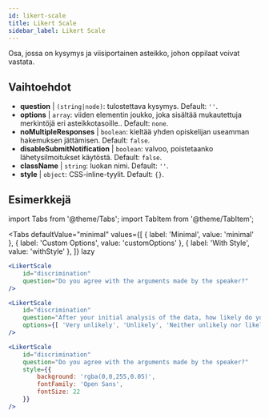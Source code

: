 ```yaml
---
id: likert-scale
title: Likert Scale
sidebar_label: Likert Scale
---
```


Osa, jossa on kysymys ja viisiportainen asteikko, johon oppilaat voivat vastata.

## Vaihtoehdot

* __question__ | `(string|node)`: tulostettava kysymys. Default: `''`.
* __options__ | `array`: viiden elementin joukko, joka sisältää mukautettuja merkintöjä eri asteikkotasoille.. Default: `none`.
* __noMultipleResponses__ | `boolean`: kieltää yhden opiskelijan useamman hakemuksen jättämisen. Default: `false`.
* __disableSubmitNotification__ | `boolean`: valvoo, poistetaanko lähetysilmoitukset käytöstä. Default: `false`.
* __className__ | `string`: luokan nimi. Default: `''`.
* __style__ | `object`: CSS-inline-tyylit. Default: `{}`.


## Esimerkkejä

import Tabs from '@theme/Tabs';
import TabItem from '@theme/TabItem';

<Tabs
    defaultValue="minimal"
    values={[
        { label: 'Minimal', value: 'minimal' },
        { label: 'Custom Options', value: 'customOptions' },
        { label: 'With Style', value: 'withStyle' },
    ]}
    lazy
>

<TabItem value="minimal">

```jsx live
<LikertScale 
    id="discrimination" 
    question="Do you agree with the arguments made by the speaker?" 
/>
```
</TabItem>

<TabItem value="customOptions">

```jsx live
<LikertScale 
    id="discrimination" 
    question="After your initial analysis of the data, how likely do you think it is that players are discriminated against by soccer referees because of their skin tone?" 
    options={[ 'Very unlikely', 'Unlikely', 'Neither unlikely nor likely', 'Likely', 'Very Likely']}
/>
```
</TabItem>

<TabItem value="withStyle">

```jsx live
<LikertScale 
    id="discrimination" 
    question="Do you agree with the arguments made by the speaker?" 
    style={{ 
        background: 'rgba(0,0,255,0.05)', 
        fontFamily: 'Open Sans', 
        fontSize: 22 
    }}
/>
```

</TabItem>

</Tabs>
